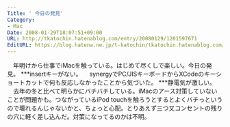 ```yaml
---
Title: ' 今日の発見'
Category:
- Mac
Date: 2008-01-29T18:07:51+09:00
URL: http://tkatochin.hatenablog.com/entry/20080129/1201597671
EditURL: https://blog.hatena.ne.jp/t-katochin/tkatochin.hatenablog.com/atom/entry/6653586347154755020
---
```


　年明けから仕事でiMacを触っている。はじめて尽くしで楽しい。今日の発見。
***insertキーがない。
　synergyでPC/JISキーボードからXCodeのキーショートカットで何も反応しなかったことから気づいた。
***静電気が激しい。
　去年の冬と比べて明らかにバチバチしている。iMacのアース対策していないことが問題かも。つながっているiPod touchを触ろうとするとよくバチっというので壊れるんじゃないかと、ちょっと心配。とりあえず三つ又コンセントの残りの穴に軽く差し込んだ。対策になってるのかは不明。
